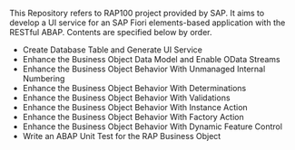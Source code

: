 This Repository refers to RAP100 project provided by SAP. It aims to develop a UI service for an SAP Fiori elements-based application with the RESTful ABAP.
Contents are specified below by order.

- Create Database Table and Generate UI Service
- Enhance the Business Object Data Model and Enable OData Streams
- Enhance the Business Object Behavior With Unmanaged Internal Numbering
- Enhance the Business Object Behavior With Determinations
- Enhance the Business Object Behavior With Validations
- Enhance the Business Object Behavior With Instance Action
- Enhance the Business Object Behavior With Factory Action
- Enhance the Business Object Behavior With Dynamic Feature Control
- Write an ABAP Unit Test for the RAP Business Object

